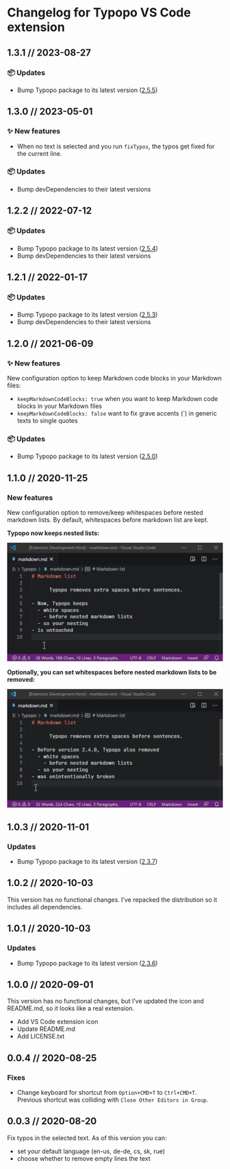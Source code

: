 # Changelog for Typopo VS Code extension


## 1.3.1 // 2023-08-27

### 📦️ Updates
- Bump Typopo package to its latest version ([2.5.5](https://github.com/surfinzap/typopo/releases/tag/2%2F5%2F5))



## 1.3.0 // 2023-05-01

### ✨ New features
- When no text is selected and you run `fixTypos`, the typos get fixed for the current line.

### 📦️ Updates
- Bump devDependencies to their latest versions



## 1.2.2 // 2022-07-12

### 📦️ Updates
- Bump Typopo package to its latest version ([2.5.4](https://github.com/surfinzap/typopo/releases/tag/2%2F5%2F4))
- Bump devDependencies to their latest versions



## 1.2.1 // 2022-01-17

### 📦️ Updates
- Bump Typopo package to its latest version ([2.5.3](https://github.com/surfinzap/typopo/releases/tag/2%2F5%2F3))
- Bump devDependencies to their latest versions



## 1.2.0 // 2021-06-09

### ✨ New features
New configuration option to keep Markdown code blocks in your Markdown files:
- `keepMarkdownCodeBlocks: true` when you want to keep Markdown code blocks in your Markdown files
- `keepMarkdownCodeBlocks: false` want to fix grave accents (`) in generic texts to single quotes 


### 📦️ Updates
- Bump Typopo package to its latest version ([2.5.0](https://github.com/surfinzap/typopo/releases/tag/2%2F5%2F0))




## 1.1.0 // 2020-11-25
### New features
New configuration option to remove/keep whitespaces before nested markdown lists. By default, whitespaces before markdown list are kept.

**Typopo now keeps nested lists:**

![Typopo keeps nested lists](assets/typopo-keeps-nested-lists.gif "Typopo keeps nested lists")

**Optionally, you can set whitespaces before nested markdown lists to be removed:**

![Typopo removes nested lists](assets/typopo-removes-nested-lists.gif "Typopo removes nested lists")





## 1.0.3 // 2020-11-01
### Updates
- Bump Typopo package to its latest version ([2.3.7](https://github.com/surfinzap/typopo/releases/tag/2%2F3%2F7))



## 1.0.2 // 2020-10-03
This version has no functional changes. I’ve repacked the distribution so it includes all dependencies.



## 1.0.1 // 2020-10-03
### Updates
- Bump Typopo package to its latest version ([2.3.6](https://github.com/surfinzap/typopo/releases/tag/2%2F3%2F6))



## 1.0.0 // 2020-09-01
This version has no functional changes, but I’ve updated the icon and README.md, so it looks like a real extension.
- Add VS Code extension icon
- Update README.md 
- Add LICENSE.txt



## 0.0.4 // 2020-08-25

### Fixes
- Change keyboard for shortcut from `Option+CMD+T` to `Ctrl+CMD+T`. Previous shortcut was colliding with `Close Other Editors in Group`.



## 0.0.3 // 2020-08-20
Fix typos in the selected text. As of this version you can:
- set your default language (en-us, de-de, cs, sk, rue)
- choose whether to remove empty lines the text